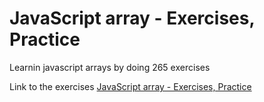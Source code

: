 # JavaScript array - Exercises, Practice
Learnin javascript arrays by doing 265 exercises

Link to the exercises 
[JavaScript array - Exercises, Practice](https://www.w3resource.com/javascript-exercises/javascript-array-exercises.php)
